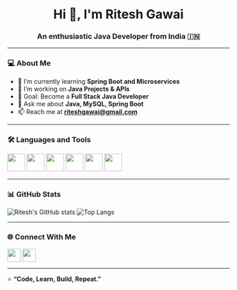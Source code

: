 <h1 align="center">Hi 👋, I'm Ritesh Gawai</h1>
<h3 align="center">An enthusiastic Java Developer from India 🇮🇳</h3>

---

### 💻 About Me
- 🌱 I’m currently learning **Spring Boot and Microservices**
- 🔭 I’m working on **Java Projects & APIs**
- 🎯 Goal: Become a **Full Stack Java Developer**
- 💬 Ask me about **Java, MySQL, Spring Boot**
- 📫 Reach me at **riteshgawai@gmail.com**

---

### 🛠️ Languages and Tools
<p align="left">
  <img src="https://cdn.jsdelivr.net/gh/devicons/devicon/icons/java/java-original.svg" width="40" height="40"/>
  <img src="https://cdn.jsdelivr.net/gh/devicons/devicon/icons/mysql/mysql-original.svg" width="40" height="40"/>
  <img src="https://cdn.jsdelivr.net/gh/devicons/devicon/icons/html5/html5-original.svg" width="40" height="40"/>
  <img src="https://cdn.jsdelivr.net/gh/devicons/devicon/icons/css3/css3-original.svg" width="40" height="40"/>
  <img src="https://cdn.jsdelivr.net/gh/devicons/devicon/icons/javascript/javascript-original.svg" width="40" height="40"/>
  <img src="https://cdn.jsdelivr.net/gh/devicons/devicon/icons/git/git-original.svg" width="40" height="40"/>
</p>

---

### 📊 GitHub Stats
![Ritesh's GitHub stats](https://github-readme-stats.vercel.app/api?username=Ritesh-Gawai&show_icons=true&theme=radical)
![Top Langs](https://github-readme-stats.vercel.app/api/top-langs/?username=Ritesh-Gawai&layout=compact&theme=radical)


---

### 🌐 Connect With Me
<p align="left">
<a href="https://linkedin.com/in/riteshgawai" target="blank"><img align="center" src="https://cdn.jsdelivr.net/gh/devicons/devicon/icons/linkedin/linkedin-original.svg" height="30" width="30" /></a>
<a href="https://github.com/riteshgawai" target="blank"><img align="center" src="https://cdn.jsdelivr.net/gh/devicons/devicon/icons/github/github-original.svg" height="30" width="30" /></a>
</p>

---

⭐ **“Code, Learn, Build, Repeat.”**
